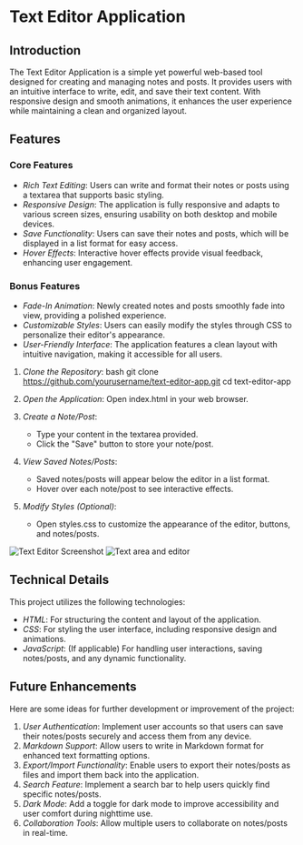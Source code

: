 # Text Editor Application

## Introduction
The Text Editor Application is a simple yet powerful web-based tool designed for creating and managing notes and posts. It provides users with an intuitive interface to write, edit, and save their text content. With responsive design and smooth animations, it enhances the user experience while maintaining a clean and organized layout.

## Features

### Core Features
- *Rich Text Editing*: Users can write and format their notes or posts using a textarea that supports basic styling.
- *Responsive Design*: The application is fully responsive and adapts to various screen sizes, ensuring usability on both desktop and mobile devices.
- *Save Functionality*: Users can save their notes and posts, which will be displayed in a list format for easy access.
- *Hover Effects*: Interactive hover effects provide visual feedback, enhancing user engagement.

### Bonus Features
- *Fade-In Animation*: Newly created notes and posts smoothly fade into view, providing a polished experience.
- *Customizable Styles*: Users can easily modify the styles through CSS to personalize their editor's appearance.
- *User-Friendly Interface*: The application features a clean layout with intuitive navigation, making it accessible for all users.


1. *Clone the Repository*:
   bash
   git clone https://github.com/yourusername/text-editor-app.git
   cd text-editor-app
   
2. *Open the Application*:
   Open index.html in your web browser.

3. *Create a Note/Post*:
   - Type your content in the textarea provided.
   - Click the "Save" button to store your note/post.

4. *View Saved Notes/Posts*:
   - Saved notes/posts will appear below the editor in a list format.
   - Hover over each note/post to see interactive effects.

5. *Modify Styles (Optional)*:
   - Open styles.css to customize the appearance of the editor, buttons, and notes/posts.

![Text Editor Screenshot](screenshot.png) <!-- Replace with an actual screenshot of your application -->
![Text area and editor](screenshot.png)

## Technical Details

This project utilizes the following technologies:
- *HTML*: For structuring the content and layout of the application.
- *CSS*: For styling the user interface, including responsive design and animations.
- *JavaScript*: (If applicable) For handling user interactions, saving notes/posts, and any dynamic functionality.

## Future Enhancements

Here are some ideas for further development or improvement of the project:

1. *User Authentication*: Implement user accounts so that users can save their notes/posts securely and access them from any device.
2. *Markdown Support*: Allow users to write in Markdown format for enhanced text formatting options.
3. *Export/Import Functionality*: Enable users to export their notes/posts as files and import them back into the application.
4. *Search Feature*: Implement a search bar to help users quickly find specific notes/posts.
5. *Dark Mode*: Add a toggle for dark mode to improve accessibility and user comfort during nighttime use.
6. *Collaboration Tools*: Allow multiple users to collaborate on notes/posts in real-time.
